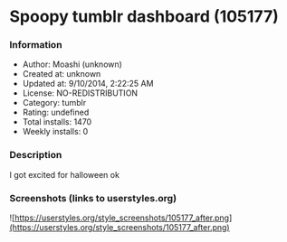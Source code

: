 # Spoopy tumblr dashboard (105177)

### Information
- Author: Moashi (unknown)
- Created at: unknown
- Updated at: 9/10/2014, 2:22:25 AM
- License: NO-REDISTRIBUTION
- Category: tumblr
- Rating: undefined
- Total installs: 1470
- Weekly installs: 0


### Description
I got excited for halloween ok


### Screenshots (links to userstyles.org)
![https://userstyles.org/style_screenshots/105177_after.png](https://userstyles.org/style_screenshots/105177_after.png)


